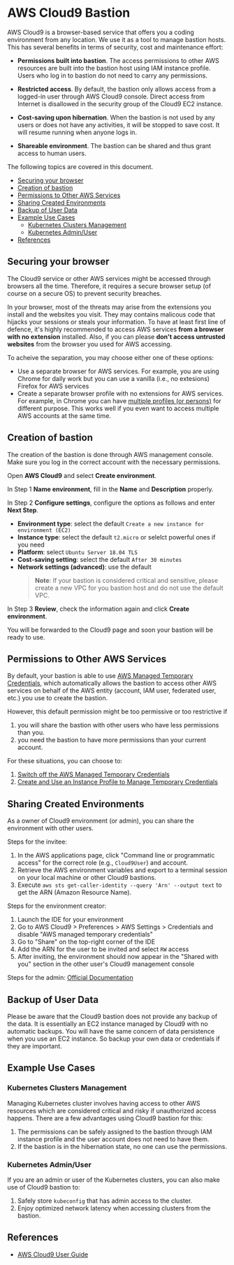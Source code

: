 # AWS Cloud9 Bastion

AWS Cloud9 is a browser-based service that offers you a coding environment from any location. We use it as a tool to manage bastion hosts. This has several benefits in terms of security, cost and maintenance effort:

- **Permissions built into bastion**. The access permissions to other AWS resources are built into the bastion host using IAM instance profile. Users who log in to bastion do not need to carry any permissions.

- **Restricted access**. By default, the bastion only allows access from a logged-in user through AWS Cloud9 console. Direct access from Internet is disallowed in the security group of the Cloud9 EC2 instance.

- **Cost-saving upon hibernation**. When the bastion is not used by any users or does not have any activities, it will be stopped to save cost. It will resume running when anyone logs in.

- **Shareable environment**. The bastion can be shared and thus grant access to human users.

The following topics are covered in this document.

- [Securing your browser](#securing-your-browser)
- [Creation of bastion](#creation-of-bastion)
- [Permissions to Other AWS Services](#permissions-to-other-aws-services)
- [Sharing Created Environments](#sharing-created-environments)
- [Backup of User Data](#backup-of-user-data)
- [Example Use Cases](#example-use-cases)
  - [Kubernetes Clusters Management](#kubernetes-clusters-management)
  - [Kubernetes Admin/User](#kubernetes-adminuser)
- [References](#references)

## Securing your browser

The Cloud9 service or other AWS services might be accessed through browsers all the time. Therefore, it requires a secure browser setup (of course on a secure OS) to prevent security breaches.

In your browser, most of the threats may arise from the extensions you install and the websites you visit. They may contains malicous code that hijacks your sessions or steals your information. To have at least first line of defence, it's highly recommended to access AWS services **from a browser with no extension** installed. Also, if you can please **don't access untrusted websites** from the browser you used for AWS accessing.

To acheive the separation, you may choose either one of these options:

- Use a separate browser for AWS services. For example, you are using Chrome for daily work but you can use a vanilla (i.e., no extesions) Firefox for AWS services
- Create a separate browser profile with no extensions for AWS services. For example, in Chrome you can have [multiple profiles (or persons)](https://support.google.com/chrome/answer/2364824?co=GENIE.Platform%3DDesktop&hl=en) for different purpose. This works well if you even want to access multiple AWS accounts at the same time.

## Creation of bastion

The creation of the bastion is done through AWS management console. Make sure you log in the correct account with the necessary permissions.

Open **AWS Cloud9** and select **Create environment**.

In Step 1 **Name environment**, fill in the **Name** and **Description** properly.

In Step 2 **Configure settings**, configure the options as follows and enter **Next Step**.

- **Environment type**: select the default `Create a new instance for environment (EC2)`
- **Instance type**: select the default `t2.micro` or selelct powerful ones if you need
- **Platform**: select `Ubuntu Server 18.04 TLS`
- **Cost-saving setting**: select the default `After 30 minutes`
- **Network settings (advanced)**: use the default
  > **Note**: If your bastion is considered critical and sensitive, please create a new VPC for you bastion host and do not use the default VPC.

In Step 3 **Review**, check the information again and click **Create environment**.

You will be forwarded to the Cloud9 page and soon your bastion will be ready to use.

## Permissions to Other AWS Services

By default, your bastion is able to use [AWS Managed Temporary Credentials](https://docs.aws.amazon.com/cloud9/latest/user-guide/auth-and-access-control.html#auth-and-access-control-temporary-managed-credentials-supported), which automatically allows the bastion to access other AWS services on behalf of the AWS entity (account, IAM user, federated user, etc.) you use to create the bastion.

However, this default permission might be too permissive or too restrictive if

1. you will share the bastion with other users who have less permissions than you.
2. you need the bastion to have more permissions than your current account.

For these situations, you can choose to:

1. [Switch off the AWS Managed Temporary Credentials](https://docs.aws.amazon.com/cloud9/latest/user-guide/auth-and-access-control.html#auth-and-access-control-temporary-managed-credentials-supported)
2. [Create and Use an Instance Profile to Manage Temporary Credentials](https://docs.aws.amazon.com/cloud9/latest/user-guide/credentials.html#credentials-temporary)

## Sharing Created Environments

As a owner of Cloud9 environment (or admin), you can share the environment with other users.

Steps for the invitee:

1. In the AWS applications page, click "Command line or programmatic access" for the correct role (e.g., `Cloud9User`) and account.
2. Retrieve the AWS environment variables and export to a terminal session on your local machine or other Cloud9 bastions.
3. Execute `aws sts get-caller-identity --query 'Arn' --output text` to get the ARN (Amazon Resource Name).

Steps for the environment creator:

1. Launch the IDE for your environment
2. Go to AWS Cloud9 > Preferences > AWS Settings > Credentials and disable "AWS managed temporary credentials"
3. Go to "Share" on the top-right corner of the IDE
4. Add the ARN for the user to be invited and select `RW` access
5. After inviting, the environment should now appear in the "Shared with you" section in the other user's Cloud9 management console

Steps for the admin: [Official Documentation](https://docs.aws.amazon.com/cloud9/latest/user-guide/share-environment.html#share-environment-admin-user)

## Backup of User Data

Please be aware that the Cloud9 bastion does not provide any backup of the data. It is essentially an EC2 instance managed by Cloud9 with no automatic backups. You will have the same concern of data persistence when you use an EC2 instance. So backup your own data or credentials if they are important.

## Example Use Cases

### Kubernetes Clusters Management

Managing Kubernetes cluster involves having access to other AWS resources which are considered critical and risky if unauthorized access happens. There are a few advantages using Cloud9 bastion for this:

1. The permissions can be safely assigned to the bastion through IAM instance profile and the user account does not need to have them.
2. If the bastion is in the hibernation state, no one can use the permissions.

### Kubernetes Admin/User

If you are an admin or user of the Kubernetes clusters, you can also make use of Cloud9 bastion to:

1. Safely store `kubeconfig` that has admin access to the cluster.
2. Enjoy optimized network latency when accessing clusters from the bastion.

## References

- [AWS Cloud9 User Guide](https://docs.aws.amazon.com/cloud9/latest/user-guide/welcome.html)
